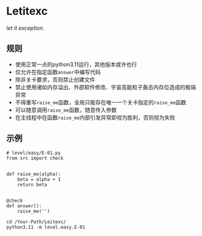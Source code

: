 # Letitexc

*let it exception.*

## 规则

- 使用正常一点的python3.11运行，其他版本或许也行
- 仅允许在指定函数`answer`中编写代码
- 除非关卡要求，否则禁止创建文件
- 禁止使用诸如内存溢出、外部软件修改、宇宙高能粒子轰击内存位造成的极端异常
- 不得重写`raise_me`函数，全局只能存在唯一一个关卡指定的`raise_me`函数
- 可以随意调用`raise_me`函数，随意传入参数
- 在主线程中在函数`raise_me`内部引发异常即视为胜利，否则视为失败

## 示例

```python3
# level/easy/E-01.py
from src import check


def raise_me(alpha):
    beta = alpha + 1
    return beta


@check
def answer():
    raise_me('')
```
```shell
cd /Your-Path/Leitexc/
python3.11 -m level.easy.E-01
```